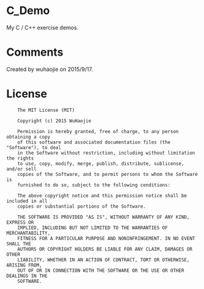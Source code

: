 # C_Demo
My C / C++ exercise demos.

# Comments
Created by wuhaojie on 2015/9/17.

License
========
	    The MIT License (MIT)

    	Copyright (c) 2015 WuHaojie

    	Permission is hereby granted, free of charge, to any person obtaining a copy
    	of this software and associated documentation files (the "Software"), to deal
    	in the Software without restriction, including without limitation the rights
    	to use, copy, modify, merge, publish, distribute, sublicense, and/or sell
    	copies of the Software, and to permit persons to whom the Software is
    	furnished to do so, subject to the following conditions:

    	The above copyright notice and this permission notice shall be included in all
    	copies or substantial portions of the Software.

    	THE SOFTWARE IS PROVIDED "AS IS", WITHOUT WARRANTY OF ANY KIND, EXPRESS OR
    	IMPLIED, INCLUDING BUT NOT LIMITED TO THE WARRANTIES OF MERCHANTABILITY,
    	FITNESS FOR A PARTICULAR PURPOSE AND NONINFRINGEMENT. IN NO EVENT SHALL THE
    	AUTHORS OR COPYRIGHT HOLDERS BE LIABLE FOR ANY CLAIM, DAMAGES OR OTHER
    	LIABILITY, WHETHER IN AN ACTION OF CONTRACT, TORT OR OTHERWISE, ARISING FROM,
    	OUT OF OR IN CONNECTION WITH THE SOFTWARE OR THE USE OR OTHER DEALINGS IN THE
    	SOFTWARE.
